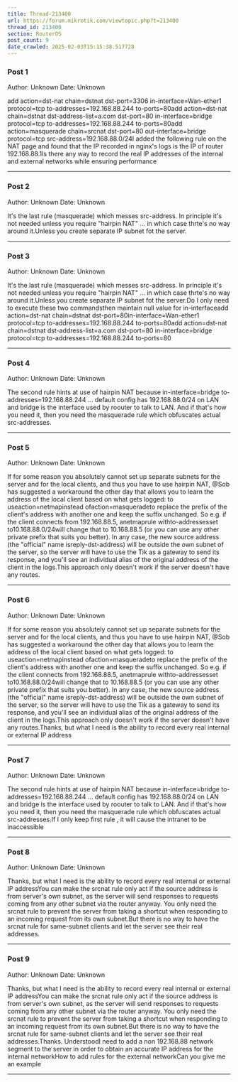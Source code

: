 ```yaml
---
title: Thread-213400
url: https://forum.mikrotik.com/viewtopic.php?t=213400
thread_id: 213400
section: RouterOS
post_count: 9
date_crawled: 2025-02-03T15:15:38.517728
---
```


### Post 1
Author: Unknown
Date: Unknown

add action=dst-nat chain=dstnat dst-port=3306 in-interface=Wan-ether1 protocol=tcp to-addresses=192.168.88.244 to-ports=80add action=dst-nat chain=dstnat dst-address-list=a.com dst-port=80 in-interface=bridge protocol=tcp to-addresses=192.168.88.244 to-ports=80add action=masquerade chain=srcnat dst-port=80 out-interface=bridge protocol=tcp src-address=192.168.88.0/24I added the following rule on the NAT page and found that the IP recorded in nginx's logs is the IP of router 192.168.88.1Is there any way to record the real IP addresses of the internal and external networks while ensuring performance

---
### Post 2
Author: Unknown
Date: Unknown

It's the last rule (masquerade) which messes src-address. In principle it's not needed unless you require "hairpin NAT" ... in which case thrte's no way around it.Unless you create separate IP subnet fot the server.

---
### Post 3
Author: Unknown
Date: Unknown

It's the last rule (masquerade) which messes src-address. In principle it's not needed unless you require "hairpin NAT" ... in which case thrte's no way around it.Unless you create separate IP subnet fot the server.Do I only need to execute these two commandsthen maintain null value for in-interfaceadd action=dst-nat chain=dstnat dst-port=80in-interface=Wan-ether1 protocol=tcp to-addresses=192.168.88.244 to-ports=80add action=dst-nat chain=dstnat dst-address-list=a.com dst-port=80 in-interface=bridge protocol=tcp to-addresses=192.168.88.244 to-ports=80

---
### Post 4
Author: Unknown
Date: Unknown

The second rule hints at use of hairpin NAT because in-interface=bridge to-addresses=192.168.88.244 ... default config has 192.168.88.0/24 on LAN and bridge is the interface used by roouter to talk to LAN. And if that's how you need it, then you need the masquerade rule which obfuscates actual src-addresses.

---
### Post 5
Author: Unknown
Date: Unknown

If for some reason you absolutely cannot set up separate subnets for the server and for the local clients, and thus you have to use hairpin NAT, @Sob has suggested a workaround the other day that allows you to learn the address of the local client based on what gets logged: to useaction=netmapinstead ofaction=masqueradeto replace the prefix of the client's address with another one and keep the suffix unchanged. So e.g. if the client connects from 192.168.88.5, anetmaprule withto-addressesset to10.168.88.0/24will change that to 10.168.88.5 (or you can use any other private prefix that suits you better). In any case, the new source address (the "official" name isreply-dst-address) will be outside the own subnet of the server, so the server will have to use the Tik as a gateway to send its response, and you'll see an individual alias of the original address of the client in the logs.This approach only doesn't work if the server doesn't have any routes.

---
### Post 6
Author: Unknown
Date: Unknown

If for some reason you absolutely cannot set up separate subnets for the server and for the local clients, and thus you have to use hairpin NAT, @Sob has suggested a workaround the other day that allows you to learn the address of the local client based on what gets logged: to useaction=netmapinstead ofaction=masqueradeto replace the prefix of the client's address with another one and keep the suffix unchanged. So e.g. if the client connects from 192.168.88.5, anetmaprule withto-addressesset to10.168.88.0/24will change that to 10.168.88.5 (or you can use any other private prefix that suits you better). In any case, the new source address (the "official" name isreply-dst-address) will be outside the own subnet of the server, so the server will have to use the Tik as a gateway to send its response, and you'll see an individual alias of the original address of the client in the logs.This approach only doesn't work if the server doesn't have any routes.Thanks, but what I need is the ability to record every real internal or external IP address

---
### Post 7
Author: Unknown
Date: Unknown

The second rule hints at use of hairpin NAT because in-interface=bridge to-addresses=192.168.88.244 ... default config has 192.168.88.0/24 on LAN and bridge is the interface used by roouter to talk to LAN. And if that's how you need it, then you need the masquerade rule which obfuscates actual src-addresses.If I only keep first rule , it will cause the intranet to be inaccessible

---
### Post 8
Author: Unknown
Date: Unknown

Thanks, but what I need is the ability to record every real internal or external IP addressYou can make the srcnat rule only act if the source address is from server's own subnet, as the server will send responses to requests coming from any other subnet via the router anyway. You only need the srcnat rule to prevent the server from taking a shortcut when responding to an incoming request from its own subnet.But there is no way to have the srcnat rule for same-subnet clients and let the server see their real addresses.

---
### Post 9
Author: Unknown
Date: Unknown

Thanks, but what I need is the ability to record every real internal or external IP addressYou can make the srcnat rule only act if the source address is from server's own subnet, as the server will send responses to requests coming from any other subnet via the router anyway. You only need the srcnat rule to prevent the server from taking a shortcut when responding to an incoming request from its own subnet.But there is no way to have the srcnat rule for same-subnet clients and let the server see their real addresses.Thanks. UnderstoodI need to add a non 192.168.88 network segment to the server in order to obtain an accurate IP address for the internal networkHow to add rules for the external networkCan you give me an example

---
